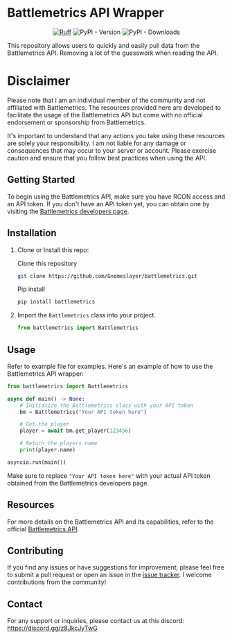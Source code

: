 # Battlemetrics API Wrapper
<div style="text-align: center;">

[![Ruff](https://img.shields.io/endpoint?url=https://raw.githubusercontent.com/astral-sh/ruff/main/assets/badge/v2.json)](https://github.com/astral-sh/ruff)
![PyPI - Version](https://img.shields.io/pypi/v/battlemetrics)
![PyPI - Downloads](https://img.shields.io/pypi/dm/battlemetrics)

</div>

This repository allows users to quickly and easily pull data from the Battlemetrics API. Removing a lot of the guesswork when reading the API.


# Disclaimer
Please note that I am an individual member of the community and not affiliated with Battlemetrics. The resources provided here are developed to facilitate the usage of the Battlemetrics API but come with no official endorsement or sponsorship from Battlemetrics.

It's important to understand that any actions you take using these resources are solely your responsibility. I am not liable for any damage or consequences that may occur to your server or account. Please exercise caution and ensure that you follow best practices when using the API.

## Getting Started

To begin using the Battlemetrics API, make sure you have RCON access and an API token. If you don't have an API token yet, you can obtain one by visiting the [Battlemetrics developers page](https://www.battlemetrics.com/developers).

## Installation

1. Clone or Install this repo:

   Clone this repository
   ```bash
   git clone https://github.com/Gnomeslayer/battlemetrics.git
   ```
   Pip install
   ```bash
   pip install battlemetrics
   ```

2. Import the `Battlemetrics` class into your project.
   ```python
   from battlemetrics import Battlemetrics
   ```

## Usage
Refer to example file for examples.
Here's an example of how to use the Battlemetrics API wrapper:
```python
from battlemetrics import Battlemetrics

async def main() -> None:
    # Initialize the Battlemetrics class with your API token
    bm = Battlemetrics("Your API token here")

    # Get the player
    player = await bm.get_player(123456)

    # Return the players name
    print(player.name)

asyncio.run(main())
```
Make sure to replace `"Your API token here"` with your actual API token obtained from the Battlemetrics developers page.


## Resources
For more details on the Battlemetrics API and its capabilities, refer to the official [Battlemetrics API](https://www.battlemetrics.com/developers/documentation).

## Contributing
If you find any issues or have suggestions for improvement, please feel free to submit a pull request or open an issue in the [issue tracker](https://github.com/Gnomeslayer/battlemetrics/issues). I welcome contributions from the community!

## Contact
For any support or inquiries, please contact us at this discord: https://discord.gg/z8JkcJyTwG
